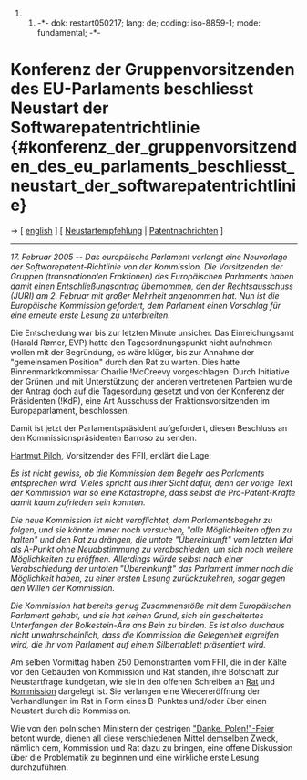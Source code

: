 1.  1.  -\*- dok: restart050217; lang: de; coding: iso-8859-1; mode:
        fundamental; -\*-

# Konferenz der Gruppenvorsitzenden des EU-Parlaments beschliesst Neustart der Softwarepatentrichtlinie {#konferenz_der_gruppenvorsitzenden_des_eu_parlaments_beschliesst_neustart_der_softwarepatentrichtlinie}

-\> \[ [ english](Restart050217En "wikilink") \] \[ [
Neustartempfehlung](Restart050202De "wikilink") \| [
Patentnachrichten](SwpatcninoDe "wikilink") \]

------------------------------------------------------------------------

*17. Februar 2005 \-- Das europäische Parlament verlangt eine Neuvorlage
der Softwarepatent-Richtlinie von der Kommission. Die Vorsitzenden der
Gruppen (transnationalen Fraktionen) des Europäischen Parlaments haben
damit einen Entschließungsantrag übernommen, den der Rechtsausschuss
(JURI) am 2. Februar mit großer Mehrheit angenommen hat. Nun ist die
Europäische Kommission gefordert, dem Parlament einen Vorschlag für eine
erneute erste Lesung zu unterbreiten.*

Die Entscheidung war bis zur letzten Minute unsicher. Das
Einreichungsamt (Harald Rømer, EVP) hatte den Tagesordnungspunkt nicht
aufnehmen wollen mit der Begründung, es wäre klüger, bis zur Annahme der
\"gemeinsamen Position\" durch den Rat zu warten. Dies hatte
Binnenmarktkommissar Charlie !McCreevy vorgeschlagen. Durch Initiative
der Grünen und mit Unterstützung der anderen vertretenen Parteien wurde
der [Antrag](http:Restart050202De "wikilink") doch auf die Tagesordung
gesetzt und von der Konferenz der Präsidenten (!KdP), eine Art Ausschuss
der Fraktionsvorsitzenden im Europaparlament, beschlossen.

Damit ist jetzt der Parlamentspräsident aufgefordert, diesen Beschluss
an den Kommissionspräsidenten Barroso zu senden.

[ Hartmut Pilch](HartmutPilchDe "wikilink"), Vorsitzender des FFII,
erklärt die Lage:

*Es ist nicht gewiss, ob die Kommission dem Begehr des Parlaments
entsprechen wird. Vieles spricht aus ihrer Sicht dafür, denn der vorige
Text der Kommission war so eine Katastrophe, dass selbst die
Pro-Patent-Kräfte damit kaum zufrieden sein konnten.*

*Die neue Kommission ist nicht verpflichtet, dem Parlamentsbegehr zu
folgen, und sie könnte immer noch versuchen, \"alle Möglichkeiten offen
zu halten\" und den Rat zu drängen, die untote \"Übereinkunft\" vom
letzten Mai als A-Punkt ohne Neuabstimmung zu verabschieden, um sich
noch weitere Möglichkeiten zu eröffnen. Allerdings würde selbst nach
einer Verabschiedung der untoten \"Übereinkunft\" das Parlament immer
noch die Möglichkeit haben, zu einer ersten Lesung zurückzukehren, sogar
gegen den Willen der Kommission.*

*Die Kommission hat bereits genug Zusammenstöße mit dem Europäischen
Parlament gehabt, und sie hat keinen Grund, sich ein gescheitertes
Unterfangen der Bolkestein-Ära ans Bein zu binden. Es ist also durchaus
nicht unwahrscheinlich, dass die Kommission die Gelegenheit ergreifen
wird, die ihr vom Parlament auf einem Silbertablett präsentiert wird.*

Am selben Vormittag haben 250 Demonstranten vom FFII, die in der Kälte
vor den Gebäuden von Kommission und Rat standen, ihre Botschaft zur
Neustartfrage kundgetan, wie sie in den offenen Schreiben an [
Rat](LtrFfiiCons050217En "wikilink") und [
Kommission](LtrFfiiCec050217En "wikilink") dargelegt ist. Sie verlangen
eine Wiedereröffnung der Verhandlungen im Rat in Form eines B-Punktes
und/oder über einen Neustart durch die Kommission.

Wie von den polnischen Ministern der gestrigen [\"Danke,
Polen!\"-Feier](http:Sejm050216De "wikilink") betont wurde, dienen all
diese verschiedenen Mittel demselben Zweck, nämlich dem, Kommission und
Rat dazu zu bringen, eine offene Diskussion über die Problematik zu
beginnen und eine wirkliche erste Lesung durchzuführen.
